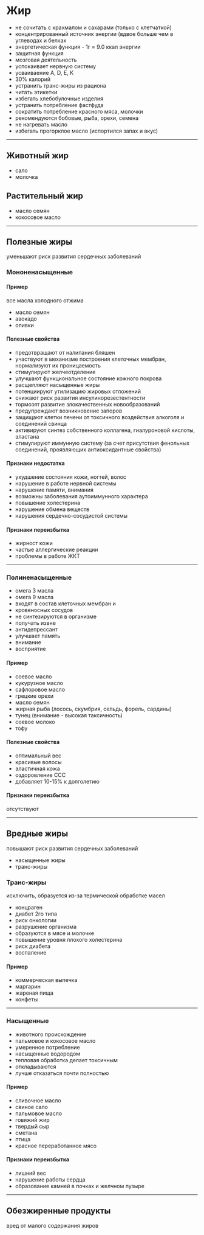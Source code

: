 # Жир
- не сочитать с крахмалом и сахарами (только с клетчаткой)
- концентрированный источник энергии (вдвое больше чем в углеводах и белках
- энергетическая функция - 1г = 9.0 ккал энергии
- защитная функция
- мозговая деятельность
- успокаивает нервную систему
- усваиваение A, D, E, K
- 30% калорий 
- устранить транс-жиры из рациона
- читать этикетки
- избегать хлебобулочные изделия
- устранить потребление фастфуда
- сократить потребление красного мяса, молочки
- рекомендуются бобовые, рыба, орехи, семена
- не нагревать масло
- избегать прогорклое масло (испортился запах и вкус)
-----
## Животный жир
- сало
- молочка
## Растительный жир
- масло семян
- кокосовое масло
-----
## Полезные жиры
уменьшают риск развития сердечных заболеваний

### Мононенасыщенные

#### Пример
все масла холодного отжима
- масло семян
- авокадо
- оливки

#### Полезные свойства
- предотвращают от налипания бляшен
- участвуют в механизме построения клеточных мембран, нормализуют их проницаемость
- стимулируют желчеотделение
- улучшают функциональное состояние кожного покрова
- расщепляют насыщенные жиры
- потенциируют утилизацию жировых отложений
- снижают риск развития инсулинорезестентности
- тормозят развитие злокачественных новообразований
- предупреждают возникновение запоров
- защищают клетки печени от токсичного воздействия алкоголя и соединений свинца
- активируют синтез собственного коллагена, гиалуроновой кислоты, эластана
- стимулируют иммунную систему (за счет присутствия фенольных соединений, проявляющих антиоксидантные свойства)

#### Признаки недостатка
- ухудшение состояния кожи, ногтей, волос
- нарушение в работе нервной системы
- нарушение памяти, внимания
- возможны заболевания аутоиммунного характера
- повышение холестерина
- нарушение обмена веществ
- нарушения сердечно-сосудистой системы

#### Признаки переизбытка 
- жирност кожи
- частые аллергические реакции
- проблемы в работе ЖКТ
-----
### Полиненасыщенные
- омега 3 масла
- омега 9 масла
- входят в состав клеточных мембран и 
- кровеносных сосудов 
- не синтезируются в организме
- получать извне
- антидепрессант
- улучшает память
- внимание
- восприятие

#### Пример
- соевое масло
- кукурузное масло
- сафлоровое масло
- грецкие орехи
- масло семян
- жирная рыба (лосось, скумбрия, сельдь, форель, сардины)
- тунец (внимание - высокая таксичность)
- соевое молоко
- тофу

#### Полезные свойства
- оптимальный вес
- красивые волосы
- эластичная кожа
- оздоровление ССС
- добавляет 10-15% к долголетию

#### Признаки переизбытка
отсутствуют

-----
## Вредные жиры
повышают риск развития сердечных заболеваний
- насыщенные жиры
- транс-жиры

### Транс-жиры
исключить, образуется из-за термической обработке масел
- концраген
- диабет 2го типа
- риск онкологии
- разрушение организма
- образуются в мясе и молочке
- повышение уровня плохого холестерина
- риск диабета
- воспаление
#### Пример
- коммерческая выпечка
- маргарин
- жареная пища
- конфеты
-----
### Насыщенные
- животного происхождение
- пальмовое и кокосовое масло
- умеренное потребление
- насыщенные водородом
- тепловая обработка делает токсичным
- откладываются
- лучше отказаться почти полностью

#### Пример
- сливочное масло
- свиное сало
- пальмовое масло
- говяжий жир
- твердый сыр
- сметана
- птица
- красное переработанное мясо

#### Признаки переизбытка
- лишний вес
- нарушение работы сердца
- образование камней в почках и желчном пузыре
-----
## Обезжиренные продукты
вред от малого содержания жиров